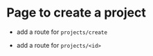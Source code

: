 # Page to create a project

- add a route for `projects/create`

- add a route for `projects/<id>`

